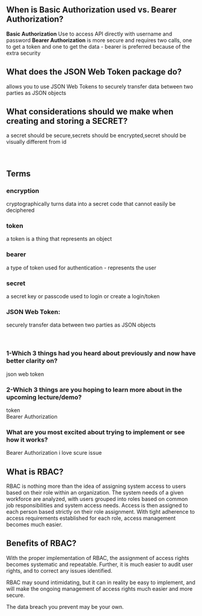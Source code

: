 ## When is Basic Authorization used vs. Bearer Authorization?

**Basic Authorization** Use to access API directly with username and password
**Bearer Authorization** is more secure and requires two calls, one to get a token and one to get the data - bearer is preferred because of the extra security

## What does the JSON Web Token package do?

allows you to use JSON Web Tokens to securely transfer data between two parties as JSON objects

## What considerations should we make when creating and storing a SECRET?

a secret should be secure,secrets should be encrypted,secret should be visually different from id
<br/><br/><br/>

## Terms

### encryption

cryptographically turns data into a secret code that cannot easily be deciphered

### token

a token is a thing that represents an object

### bearer

a type of token used for authentication - represents the user

### secret

a secret key or passcode used to login or create a login/token

### JSON Web Token:

securely transfer data between two parties as JSON objects<br/>
<br/><br/>

### 1-Which 3 things had you heard about previously and now have better clarity on?<br/>

json web token<br/>

### 2-Which 3 things are you hoping to learn more about in the upcoming lecture/demo?<br/>

token<br/>
Bearer Authorization<br/>

### What are you most excited about trying to implement or see how it works?<br/>

Bearer Authorization i love scure issue<br/>

## What is RBAC?

RBAC is nothing more than the idea of assigning system access to users based on their role within an organization. The system needs of a given workforce are analyzed, with users grouped into roles based on common job responsibilities and system access needs. Access is then assigned to each person based strictly on their role assignment. With tight adherence to access requirements established for each role, access management becomes much easier.

## Benefits of RBAC?

With the proper implementation of RBAC, the assignment of access rights becomes systematic and repeatable. Further, it is much easier to audit user rights, and to correct any issues identified.

RBAC may sound intimidating, but it can in reality be easy to implement, and will make the ongoing management of access rights much easier and more secure.

The data breach you prevent may be your own.
